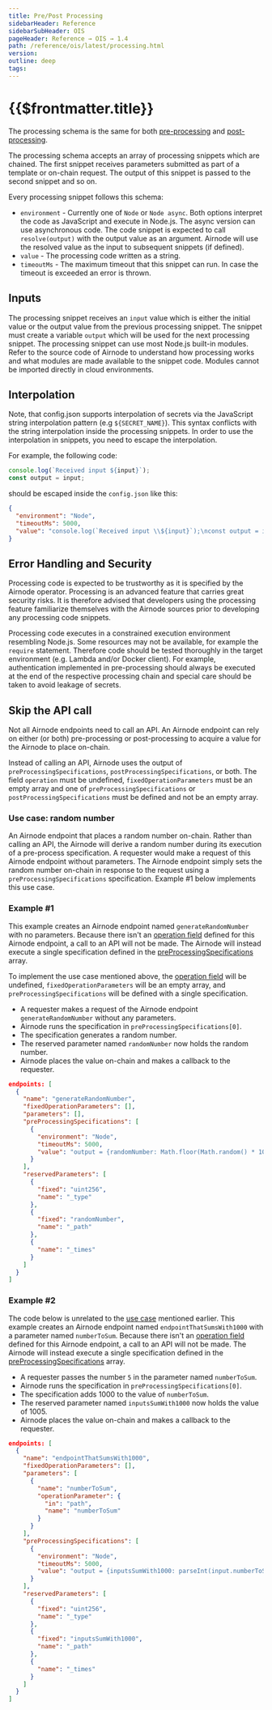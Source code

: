 ```yaml
---
title: Pre/Post Processing
sidebarHeader: Reference
sidebarSubHeader: OIS
pageHeader: Reference → OIS → 1.4
path: /reference/ois/latest/processing.html
version:
outline: deep
tags:
---
```


<VersionWarning/>

<PageHeader/>

<SearchHighlight/>

<FlexStartTag/>

# {{$frontmatter.title}}

The processing schema is the same for both
[pre-processing](/reference/ois/latest/specification.md#_5-9-preprocessingspecifications)
and
[post-processing](/reference/ois/latest//specification.md#_5-10-postprocessingspecifications).

The processing schema accepts an array of processing snippets which are chained.
The first snippet receives parameters submitted as part of a template or
on-chain request. The output of this snippet is passed to the second snippet and
so on.

Every processing snippet follows this schema:

- `environment` - Currently one of `Node` or `Node async`. Both options
  interpret the code as JavaScript and execute in Node.js. The async version can
  use asynchronous code. The code snippet is expected to call `resolve(output)`
  with the output value as an argument. Airnode will use the resolved value as
  the input to subsequent snippets (if defined).
- `value` - The processing code written as a string.
- `timeoutMs` - The maximum timeout that this snippet can run. In case the
  timeout is exceeded an error is thrown.

## Inputs

The processing snippet receives an `input` value which is either the initial
value or the output value from the previous processing snippet. The snippet must
create a variable `output` which will be used for the next processing snippet.
The processing snippet can use most Node.js built-in modules. Refer to the
source code of Airnode to understand how processing works and what modules are
made available to the snippet code. Modules cannot be imported directly in cloud
environments.

## Interpolation

Note, that config.json supports interpolation of secrets via the JavaScript
string interpolation pattern (e.g `${SECRET_NAME}`). This syntax conflicts with
the string interpolation inside the processing snippets. In order to use the
interpolation in snippets, you need to escape the interpolation.

For example, the following code:

```js
console.log(`Received input ${input}`);
const output = input;
```

should be escaped inside the `config.json` like this:

```json
{
  "environment": "Node",
  "timeoutMs": 5000,
  "value": "console.log(`Received input \\${input}`);\nconst output = input;"
}
```

## Error Handling and Security

Processing code is expected to be trustworthy as it is specified by the Airnode
operator. Processing is an advanced feature that carries great security risks.
It is therefore advised that developers using the processing feature familiarize
themselves with the Airnode sources prior to developing any processing code
snippets.

Processing code executes in a constrained execution environment resembling
Node.js. Some resources may not be available, for example the `require`
statement. Therefore code should be tested thoroughly in the target environment
(e.g. Lambda and/or Docker client). For example, authentication implemented in
pre-processing should always be executed at the end of the respective processing
chain and special care should be taken to avoid leakage of secrets.

## Skip the API call

Not all Airnode endpoints need to call an API. An Airnode endpoint can rely on
either (or both) pre-processing or post-processing to acquire a value for the
Airnode to place on-chain.

Instead of calling an API, Airnode uses the output of
`preProcessingSpecifications`, `postProcessingSpecifications`, or both. The
field `operation` must be undefined, `fixedOperationParameters` must be an empty
array and one of `preProcessingSpecifications` or `postProcessingSpecifications`
must be defined and not be an empty array.

### Use case: random number

An Airnode endpoint that places a random number on-chain. Rather than calling an
API, the Airnode will derive a random number during its execution of a
pre-process specification. A requester would make a request of this Airnode
endpoint without parameters. The Airnode endpoint simply sets the random number
on-chain in response to the request using a `preProcessingSpecifications`
specification. Example #1 below implements this use case.

### Example #1

This example creates an Airnode endpoint named `generateRandomNumber` with no
parameters. Because there isn't an
[operation field](/reference/ois/latest//specification.md#_5-2-operation)
defined for this Airnode endpoint, a call to an API will not be made. The
Airnode will instead execute a single specification defined in the
[preProcessingSpecifications](/reference/ois/latest//specification.md#_5-9-preprocessingspecifications)
array.

To implement the use case mentioned above, the
[operation field](/reference/ois/latest/specification.md#_5-2-operation) will be
undefined, `fixedOperationParameters` will be an empty array, and
`preProcessingSpecifications` will be defined with a single specification.

- A requester makes a request of the Airnode endpoint `generateRandomNumber`
  without any parameters.
- Airnode runs the specification in `preProcessingSpecifications[0]`.
- The specification generates a random number.
- The reserved parameter named `randomNumber` now holds the random number.
- Airnode places the value on-chain and makes a callback to the requester.

```json
endpoints: [
  {
    "name": "generateRandomNumber",
    "fixedOperationParameters": [],
    "parameters": [],
    "preProcessingSpecifications": [
      {
        "environment": "Node",
        "timeoutMs": 5000,
        "value": "output = {randomNumber: Math.floor(Math.random() * 100)}"
      }
    ],
    "reservedParameters": [
      {
        "fixed": "uint256",
        "name": "_type"
      },
      {
        "fixed": "randomNumber",
        "name": "_path"
      },
      {
        "name": "_times"
      }
    ]
  }
]
```

### Example #2

The code below is unrelated to the
[use case](/reference/ois/latest/processing.md#use-case-random-number) mentioned
earlier. This example creates an Airnode endpoint named
`endpointThatSumsWith1000` with a parameter named `numberToSum`. Because there
isn't an
[operation field](/reference/ois/latest/specification.md#_5-2-operation) defined
for this Airnode endpoint, a call to an API will not be made. The Airnode will
instead execute a single specification defined in the
[preProcessingSpecifications](/reference/ois/latest/specification.md#_5-9-preprocessingspecifications)
array.

- A requester passes the number `5` in the parameter named `numberToSum`.
- Airnode runs the specification in `preProcessingSpecifications[0]`.
- The specification adds 1000 to the value of `numberToSum`.
- The reserved parameter named `inputsSumWith1000` now holds the value of 1005.
- Airnode places the value on-chain and makes a callback to the requester.

```json
endpoints: [
  {
    "name": "endpointThatSumsWith1000",
    "fixedOperationParameters": [],
    "parameters": [
      {
        "name": "numberToSum",
        "operationParameter": {
          "in": "path",
          "name": "numberToSum"
        }
      }
    ],
    "preProcessingSpecifications": [
      {
        "environment": "Node",
        "timeoutMs": 5000,
        "value": "output = {inputsSumWith1000: parseInt(input.numberToSum) + 1000}"
      }
    ],
    "reservedParameters": [
      {
        "fixed": "uint256",
        "name": "_type"
      },
      {
        "fixed": "inputsSumWith1000",
        "name": "_path"
      },
      {
        "name": "_times"
      }
    ]
  }
]
```

<FlexEndTag/>

